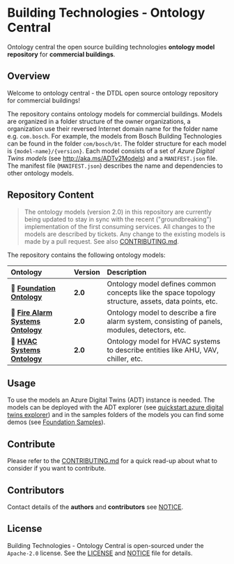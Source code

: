 # Building Technologies - Ontology Central

Ontology central the open source building technologies **ontology model repository** for **commercial buildings**.

## Overview

Welcome to ontology central - the DTDL open source ontology repository for commercial buildings!

The repository contains ontology models for commercial buildings. Models are organized in a folder structure of the owner organizations, a organization use their reversed Internet domain name for the folder name e.g. `com.bosch`. For example, the models from Bosch Building Technologies can be found in the folder `com/bosch/bt`. The folder structure for each model is `{model-name}/{version}`. Each model consists of a set of *Azure Digital Twins models* (see <http://aka.ms/ADTv2Models>) and a `MANIFEST.json` file. The manifest file (`MANIFEST.json`) describes the name and dependencies to other ontology models.

## Repository Content

> The ontology models (version 2.0) in this repository are currently being updated to stay in sync with the recent ("groundbreaking") implementation of the first consuming services. All changes to the models are described by tickets. Any change to the existing models is made by a pull request. See also [CONTRIBUTING.md](./CONTRIBUTING.md).

The repository contains the following ontology models:

Ontology | Version | Description
:-- | :-- | :--
:notebook: [**Foundation Ontology**](./com/bosch/bt/Foundation/2.0.0) | **2.0** | Ontology model defines common concepts like the space topology structure, assets, data points, etc.
:notebook: [**Fire Alarm Systems Ontology**](./com/bosch/bt/fire-alarm-systems/2.0.0) | **2.0** | Ontology model to describe a fire alarm system, consisting of panels, modules, detectors, etc.
:notebook: [**HVAC Systems Ontology**](./com/bosch/bt/hvac-systems/2.0.0) | **2.0** | Ontology model for HVAC systems to describe entities like AHU, VAV, chiller, etc.

## Usage

To use the models an Azure Digital Twins (ADT) instance is needed. The models can be deployed with the ADT explorer (see [quickstart azure digital twins explorer](https://docs.microsoft.com/azure/digital-twins/quickstart-azure-digital-twins-explorer)) and in the samples folders of the models you can find some demos (see [Foundation Samples](./com/bosch/bt/Foundation/2.0.0/samples/README.md)).

## Contribute

Please refer to the [CONTRIBUTING.md](./CONTRIBUTING.md) for a quick read-up about what to consider if you want to contribute.

## Contributors

Contact details of the **authors** and **contributors** see [NOTICE](NOTICE).

## License

Building Technologies - Ontology Central is open-sourced under the `Apache-2.0` license. See the [LICENSE](./LICENSE) and [NOTICE](./NOTICE) file for details.
